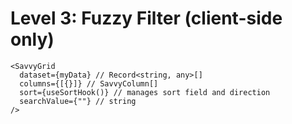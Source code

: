 # Level 3: Fuzzy Filter (client-side only)

```tsx
<SavvyGrid
  dataset={myData} // Record<string, any>[]
  columns={[{}]} // SavvyColumn[]
  sort={useSortHook()} // manages sort field and direction
  searchValue={""} // string
/>
```
